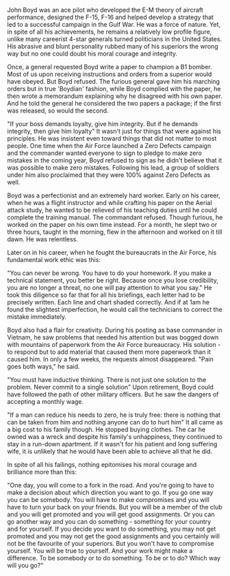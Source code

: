 

John Boyd was an ace pilot who developed the E-M theory of aircraft performance, designed the F-15, F-16 and helped develop a strategy that led to a successful campaign in the Gulf War. He was a force of nature. Yet, in spite of all his achievements, he remains a relatively low profile figure, unlike many careerist 4-star generals turned politicians in the United States. His abrasive and blunt personality rubbed many of his superiors the wrong way but no one could doubt his moral courage and integrity.

Once, a general requested Boyd write a paper to champion a B1 bomber. Most of us upon receiving instructions and orders from a superior would have obeyed. But Boyd refused. The furious general gave him his marching orders but in true 'Boydian' fashion, while Boyd complied with the paper, he then wrote a memorandum explaining why he disagreed with his own paper. And he told the general he considered the two papers a package; if the first was released, so would the second.

"If your boss demands loyalty, give him integrity. But if he demands integrity, then give him loyalty"
It wasn't just for things that were against his principles. He was insistent even toward things that did not matter to most people. One time when the Air Force launched a Zero Defects campaign and the commander wanted everyone to sign to pledge to make zero mistakes in the coming year, Boyd refused to sign as he didn't believe that it was possible to make zero mistakes. Following his lead, a group of soldiers under him also proclaimed that they were 100% against Zero Defects as well.

Boyd was a perfectionist and an extremely hard worker. Early on his career, when he was a flight instructor and while crafting his paper on the Aerial attack study, he wanted to be relieved of his teaching duties until he could complete the training manual. The commandant refused. Though furious, he worked on the paper on his own time instead. For a month, he slept two or three hours, taught in the morning, flew in the afternoon and worked on it till dawn. He was relentless.

Later on in his career, when he fought the bureaucrats in the Air Force, his fundamental work ethic was this:

"You can never be wrong. You have to do your homework. If you make a technical statement, you better be right. Because once you lose credibility, you are no longer a threat, no one will pay attention to what you say."
He took this diligence so far that for all his briefings, each letter had to be precisely written. Each line and chart shaded correctly. And if at 1am he found the slightest imperfection, he would call the technicians to correct the mistake immediately.

Boyd also had a flair for creativity. During his posting as base commander in Vietnam, he saw problems that needed his attention but was bogged down with mountains of paperwork from the Air Force bureaucracy. His solution - to respond but to add material that caused them more paperwork than it caused him. In only a few weeks, the requests almost disappeared. "Pain goes both ways," he said.

"You must have inductive thinking. There is not just one solution to the problem. Never commit to a single solution"
Upon retirement, Boyd could have followed the path of other military officers. But he saw the dangers of accepting a monthly wage.

"If a man can reduce his needs to zero, he is truly free: there is nothing that can be taken from him and nothing anyone can do to hurt him"
It all came as a big cost to his family though. He stopped buying clothes. The car he owned was a wreck and despite his family's unhappiness, they continued to stay in a run-down apartment. If it wasn't for his patient and long suffering wife, it is unlikely that he would have been able to achieve all that he did.

In spite of all his failings, nothing epitomises his moral courage and brilliance more than this:

"One day, you will come to a fork in the road. And you're going to have to make a decision about which direction you want to go. If you go one way you can be somebody. You will have to make compromises and you will have to turn your back on your friends. But you will be a member of the club and you will get promoted and you will get good assignments. Or you can go another way and you can do something - something for your country and for yourself. If you decide you want to do something, you may not get promoted and you may not get the good assignments and you certainly will not be the favourite of your superiors. But you won't have to compromise yourself. You will be true to yourself. And your work might make a difference. To be somebody or to do something. To be or to do? Which way will you go?"